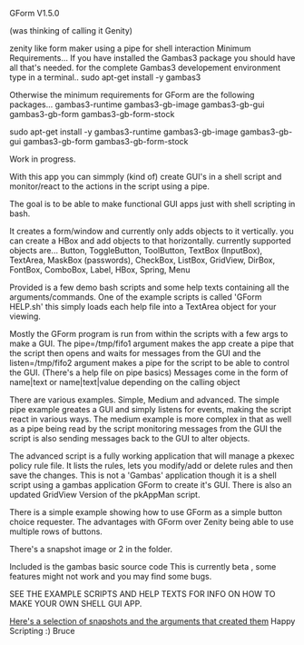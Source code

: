 
GForm V1.5.0

(was thinking of calling it Genity)

zenity like form maker using a pipe for shell interaction
Minimum Requirements... 
If you have installed the Gambas3 package you should have all that's needed.
for the complete Gambas3 developement environment type in a terminal..
sudo apt-get install -y gambas3

Otherwise the minimum requirements for GForm are the following packages...
gambas3-runtime 
gambas3-gb-image 
gambas3-gb-gui 
gambas3-gb-form 
gambas3-gb-form-stock

sudo apt-get install -y gambas3-runtime gambas3-gb-image gambas3-gb-gui gambas3-gb-form gambas3-gb-form-stock


Work in progress.


With this app you can simmply (kind of) create GUI's in a shell script and 
monitor/react to the actions in the script using a pipe.

The goal is to be able to make functional GUI apps just with shell
scripting in bash.

It creates a form/window and currently only adds objects to it vertically.
you can create a HBox and add objects to that horizontally.
currently supported objects are...
Button, ToggleButton, ToolButton, TextBox (InputBox), TextArea, MaskBox (passwords), CheckBox, ListBox, 
GridView, DirBox, FontBox, ComboBox, Label, HBox, Spring, Menu


Provided is a few demo bash scripts and some 
help texts containing all the arguments/commands.
One of the example scripts is called 'GForm HELP.sh' 
this simply loads each help file into a TextArea object for your viewing.

Mostly the GForm program is run from within the scripts with a few args to make a GUI.
The pipe=/tmp/fifo1 argument makes the app create a pipe that the script then opens and
waits for messages from the GUI and the listen=/tmp/fifo2 argument makes a pipe for the 
script to be able to control the GUI. (There's a help file on pipe basics)
Messages come in the form of name|text or name|text|value depending on the calling object

There are various examples. Simple, Medium and advanced.
The simple pipe example greates a GUI and simply listens for events, making the script react in various ways.
The medium example is more complex in that as well as a pipe being read by the script monitoring 
messages from the GUI the script is also sending messages back to the GUI to alter objects.

The advanced script is a fully working application that will manage a pkexec policy rule file.
It lists the rules, lets you modify/add or delete rules and then save the changes.
This is not a 'Gambas' application though it is a shell script using a gambas application GForm to create it's GUI.
There is also an updated GridView Version of the pkAppMan script.

There is a simple example showing how to use GForm as a simple button choice requester.
The advantages with GForm over Zenity being able to use multiple rows of buttons.

There's a snapshot image or 2 in the folder. 

Included is the gambas basic source code
This is currently beta , some features might not work and you may find some bugs.

SEE THE EXAMPLE SCRIPTS AND HELP TEXTS FOR INFO ON HOW TO MAKE YOUR OWN SHELL GUI APP.
<p>
  <a href="http://bws.org.uk/gform/examples.html">Here's a selection of snapshots and the arguments that created them</a>
Happy Scripting :)
Bruce

